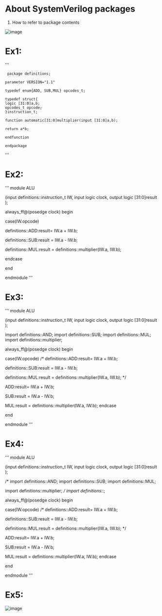 # About SystemVerilog packages 

1. How to refer to package contents

![image](https://user-images.githubusercontent.com/98731221/208306102-d295e4ab-8db2-4843-83f4-77eeddfa8dba.png)


# Ex1:
'''
	
	 package definitions;

	parameter VERSION="1.1"
	
	typedef enum{ADD, SUB,MUL} opcodes_t;
	
	typedef struct{
	logic [31:0]a,b;
	opcodes_t opcode;
	}instruction_t;
	
	function automatic[31:0]multiplier(input [31:0]a,b);
	
	return a*b;
	
	endfunction
	
	endpackage
'''
# Ex2:

'''
module ALU

(input definitions::instruction_t IW,
input logic clock,
output logic [31:0]result
);

always_ff@(posedge clock) begin

case(IW.opcode)

definitions::ADD:result= IW.a + IW.b;

definitions::SUB:result = IW.a - IW.b;

definitions::MUL:result = definitions::multiplier(IW.a, IW.b);

endcase

end

endmodule
'''
# Ex3:

'''
module ALU

(input definitions::instruction_t IW,
input logic clock,
output logic [31:0]result
);


import definitions::AND;
import definitions::SUB;
import definitions::MUL;
import definitions::multiplier;

always_ff@(posedge clock) begin

case(IW.opcode)
/*
definitions::ADD:result= IW.a + IW.b;

definitions::SUB:result = IW.a - IW.b;

definitions::MUL:result = definitions::multiplier(IW.a, IW.b);
*/

ADD:result= IW.a + IW.b;

SUB:result = IW.a - IW.b;

MUL:result = definitions::multiplier(IW.a, IW.b);
endcase

end

endmodule
'''
# Ex4:

'''
module ALU

(input definitions::instruction_t IW,
input logic clock,
output logic [31:0]result
);

/*
import definitions::AND;
import definitions::SUB;
import definitions::MUL;

import definitions::multiplier;
*/
import definitions::*;

always_ff@(posedge clock) begin

case(IW.opcode)
/*
definitions::ADD:result= IW.a + IW.b;

definitions::SUB:result = IW.a - IW.b;

definitions::MUL:result = definitions::multiplier(IW.a, IW.b);
*/

ADD:result= IW.a + IW.b;

SUB:result = IW.a - IW.b;

MUL:result = definitions::multiplier(IW.a, IW.b);
endcase

end

endmodule
'''
# Ex5:

![image](https://user-images.githubusercontent.com/98731221/208313245-37d5ca31-4d6e-46e6-94ae-63e31e6a8770.png)

